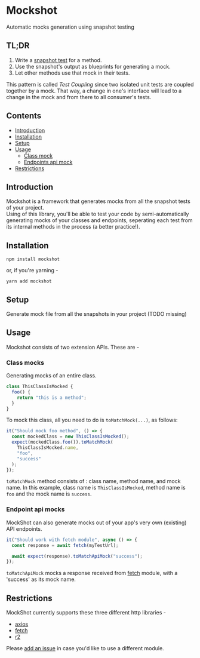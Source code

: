 # Mockshot

Automatic mocks generation using snapshot testing

## TL;DR

1. Write a [snapshot test](https://jestjs.io/docs/en/snapshot-testing) for a method. 
2. Use the snapshot's output as blueprints for generating a mock.
3. Let other methods use that mock in their tests. 

This pattern is called *Test Coupling* since two isolated unit tests are coupled together by a mock. That way, a change in one's interface will lead to a change in the mock and from there to all consumer's tests.



## Contents

* [Introduction](#introduction)
* [Installation](#installation)
* [Setup](#setup)
* [Usage](#usage)
  * [Class mock](#class-mocks)
  * [Endpoints api mock](#endpoint-api-mocks)
* [Restrictions](#restrictions)

## <a name=introduction>Introduction

Mockshot is a framework that generates mocks from all the snapshot tests of your project.  
Using of this library, you'll be able to test your code by semi-automatically generating mocks of your classes and endpoints, seperating each test from its internal methods in the process (a better practice!).

## Installation

`npm install mockshot`

or, if you're yarning -

`yarn add mockshot`

## Setup

Generate mock file from all the snapshots in your project (TODO missing)

## Usage

Mockshot consists of two extension APIs. These are -

### Class mocks

Generating mocks of an entire class.

```javascript
class ThisClassIsMocked {
  foo() {
    return "this is a method";
  }
}
```

To mock this class, all you need to do is `toMatchMock(...)`, as follows:

```javascript
it("Should mock foo method", () => {
  const mockedClass = new ThisClassIsMocked();
  expect(mockedClass.foo()).toMatchMock(
    ThisClassIsMocked.name,
    "foo",
    "success"
  );
});
```

`toMatchMock` method consists of : class name, method name, and mock name. In this example, class name is `ThisClassIsMocked`, method name is `foo` and the mock name is `success`.

### Endpoint api mocks

MockShot can also generate mocks out of your app's very own (existing) API endpoints.

```javascript
it("Should work with fetch module", async () => {
  const response = await fetch(myTestUrl);

  await expect(response).toMatchApiMock("success");
});
```

`toMatchApiMock` mocks a response received from [fetch](https://www.npmjs.com/package/node-fetch) module, with a 'success' as its mock name.

## Restrictions

MockShot currently supports these three different http libraries -

* [axios](https://www.npmjs.com/package/axios)
* [fetch](https://www.npmjs.com/package/node-fetch)
* [r2](https://github.com/mikeal/r2)

Please [add an issue](https://github.com/Iqoqo/Mockshot/issues/new) in case you'd like to use a different module.
